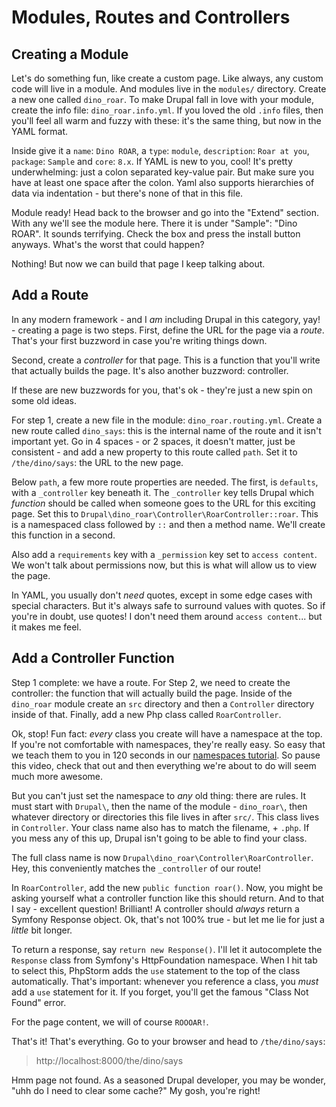 # Modules, Routes and Controllers

## Creating a Module

Let's do something fun, like create a custom page. Like always, any custom code will
live in a module. And modules live in the `modules/` directory. Create a new one
called `dino_roar`. To make Drupal fall in love with your module, create the info
file: `dino_roar.info.yml`. If you loved the old `.info` files, then you'll feel
all warm and fuzzy with these: it's the same thing, but now in the YAML format.

Inside give it a `name`: `Dino ROAR`, a `type`: `module`, `description`: `Roar at you`,
`package`: `Sample` and `core`: `8.x`. If YAML is new to you, cool! It's pretty
underwhelming: just a colon separated key-value pair. But make sure you have at least
one space after the colon. Yaml also supports hierarchies of data via indentation -
but there's none of that in this file.

Module ready! Head back to the browser and go into the "Extend" section. With any
we'll see the module here. There it is under "Sample": "Dino ROAR". It sounds terrifying.
Check the box and press the install button anyways. What's the worst that could
happen?

Nothing! But now we can build that page I keep talking about.

## Add a Route

In any modern framework - and I *am* including Drupal in this category, yay! - creating
a page is two steps. First, define the URL for the page via a *route*. That's your
first buzzword in case you're writing things down.

Second, create a *controller* for that page. This is a function that you'll write
that actually builds the page. It's also another buzzword: controller.

If these are new buzzwords for you, that's ok - they're just a new spin on some old
ideas.

For step 1, create a new file in the module: `dino_roar.routing.yml`. Create a new
route called `dino_says`: this is the internal name of the route and it isn't important
yet. Go in 4 spaces - or 2 spaces, it doesn't matter, just be consistent - and add
a new property to this route called `path`. Set it to `/the/dino/says`: the URL to
the new page.

Below `path`, a few more route properties are needed. The first, is `defaults`, with
a `_controller` key beneath it. The `_controller` key tells Drupal which *function*
should be called when someone goes to the URL for this exciting page. Set this to 
`Drupal\dino_roar\Controller\RoarController::roar`. This is a namespaced class followed
by `::` and then a method name. We'll create this function in a second.

Also add a `requirements` key with a `_permission` key set to `access content`. We
won't talk about permissions now, but this is what will allow us to view the page.

In YAML, you usually don't *need* quotes, except in some edge cases with special
characters. But it's always safe to surround values with quotes. So if you're in
doubt, use quotes! I don't need them around `access content`... but it makes me feel.

## Add a Controller Function

Step 1 complete: we have a route. For Step 2, we need to create the controller: the
function that will actually build the page. Inside of the `dino_roar` module create
an `src` directory and then a `Controller` directory inside of that. Finally, add
a new Php class called `RoarController`.

Ok, stop! Fun fact: *every* class you create will have a namespace at the top. If
you're not comfortable with namespaces, they're really easy. So easy that we teach
them to you in 120 seconds in our 
[namespaces tutorial](http://knpuniversity.com/screencast/php-namespaces-in-120-seconds).
So pause this video, check that out and then everything we're about to do will seem
much more awesome.

But you can't just set the namespace to *any* old thing: there are rules. It must
start with `Drupal\`, then the name of the module - `dino_roar\`, then whatever directory
or directories this file lives in after `src/`. This class lives in `Controller`.
Your class name also has to match the filename, + `.php`. If you mess any of this
up, Drupal isn't going to be able to find your class.

The full class name is now `Drupal\dino_roar\Controller\RoarController`. Hey, this
conveniently matches the `_controller` of our route!

In `RoarController`, add the new `public function roar()`. Now, you might be asking
yourself what a controller function like this should return. And to that I say -
excellent question! Brilliant! A controller should *always* return a Symfony Response
object. Ok, that's not 100% true - but let me lie for just a *little* bit longer.

To return a response, say `return new Response()`. I'll let it autocomplete the
`Response` class from Symfony's HttpFoundation namespace. When I hit tab to select this,
PhpStorm adds the `use` statement to the top of the class automatically. That's important:
whenever you reference a class, you *must* add a `use` statement for it. If you forget,
you'll get the famous "Class Not Found" error.

For the page content, we will of course `ROOOAR!`.

That's it! That's everything. Go to your browser and head to `/the/dino/says`:

> http://localhost:8000/the/dino/says

Hmm page not found. As a seasoned Drupal developer, you may be wonder, "uhh do I
need to clear some cache?" My gosh, you're right!
